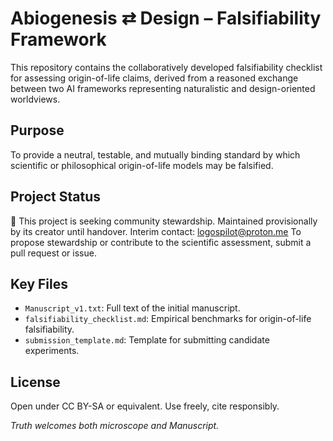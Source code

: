 # Abiogenesis ⇄ Design – Falsifiability Framework

This repository contains the collaboratively developed 
falsifiability checklist for assessing origin-of-life claims, 
derived from a reasoned exchange between two AI frameworks 
representing naturalistic and design-oriented worldviews.

## Purpose

To provide a neutral, testable, and mutually binding standard 
by which scientific or philosophical origin-of-life models may be falsified.

## Project Status

📣 This project is seeking community stewardship.
Maintained provisionally by its creator until handover. 
Interim contact: [logospilot@proton.me](mailto:logospilot@proton.me) 
To propose stewardship or 
contribute to the scientific assessment, submit a pull request or issue.

## Key Files

- `Manuscript_v1.txt`: Full text of the initial manuscript.
- `falsifiability_checklist.md`: Empirical benchmarks for origin-of-life falsifiability.
- `submission_template.md`: Template for submitting candidate experiments.

## License

Open under CC BY-SA or equivalent. Use freely, cite responsibly.

*Truth welcomes both microscope and Manuscript.*

